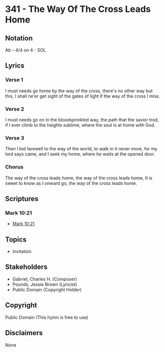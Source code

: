 # 341 - The Way Of The Cross Leads Home

## Notation

Ab - 4/4 on 4 - SOL

## Lyrics

### Verse 1

I must needs go home by the way of the cross, there's no other way but this, I shall ne'er get sight of the gates of light if the way of the cross I miss.

### Verse 2

I must needs go on in the bloodsprinkled way, the path that the savior trod, if I ever climb to the heights sublime, where the soul is at home with God.

### Verse 3

Then I bid farewell to the way of the world, to walk in it never more, for my lord says came, and I seek my home, where he waits at the opened door.

### Chorus

The way of the cross leads home, the way of the cross leads home, It is sweet to know as I onward go, the way of the cross leads home.


## Scriptures

### Mark 10:21

- [Mark 10:21](https://www.biblegateway.com/passage/?search=Mark%2010%3A21)


## Topics

- Invitation

## Stakeholders

- Gabriel, Charles H. (Composer)
- Pounds, Jessie Brown (Lyricist)
- Public Domain (Copyright Holder)

## Copyright

Public Domain
(This hymn is free to use)

## Disclaimers

None

